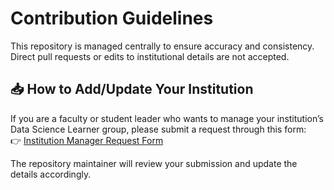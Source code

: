 # Contribution Guidelines

This repository is managed centrally to ensure accuracy and consistency.  
Direct pull requests or edits to institutional details are not accepted.  

## 📥 How to Add/Update Your Institution
If you are a faculty or student leader who wants to manage your institution’s Data Science Learner group, please submit a request through this form:  
👉 [Institution Manager Request Form](https://forms.gle/t887jNGeT7wiTULz6)

The repository maintainer will review your submission and update the details accordingly.
